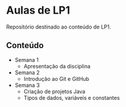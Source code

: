 # Aulas de LP1

Repositório destinado ao conteúdo de LP1.

## Conteúdo

- Semana 1
    - Apresentação da disciplina
- Semana 2
    - Introdução ao Git e GitHub
- Semana 3 
    - Criação de projetos Java
    - Tipos de dados, variáveis e constantes
